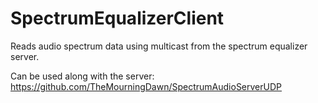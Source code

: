 # SpectrumEqualizerClient

Reads audio spectrum data using multicast from the spectrum equalizer server.

Can be used along with the server: https://github.com/TheMourningDawn/SpectrumAudioServerUDP